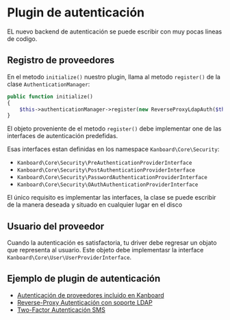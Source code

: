 Plugin de autenticación
=====================

EL nuevo backend de autenticación se puede escribir con muy pocas lineas de codigo.

Registro de proveedores
-----------------------

En el metodo `initialize()` nuestro plugin, llama al metodo `register()` de la clase `AuthenticationManager`:

```php
public function initialize()
{
    $this->authenticationManager->register(new ReverseProxyLdapAuth($this->container));
}
```

El objeto proveniente de el metodo  `register()` debe implementar one de las interfaces de autenticación predefidas.

Esas interfaces estan definidas en los namespace `Kanboard\Core\Security`:

- `Kanboard\Core\Security\PreAuthenticationProviderInterface`
- `Kanboard\Core\Security\PostAuthenticationProviderInterface`
- `Kanboard\Core\Security\PasswordAuthenticationProviderInterface`
- `Kanboard\Core\Security\OAuthAuthenticationProviderInterface`



El único requisito es implementar las interfaces, la clase se puede escribir de la manera deseada y situado en cualquier lugar en el disco

Usuario del proveedor
----------------------

Cuando la autenticación es satisfactoria, tu driver debe regresar un objato que representa al usuario.
Este objeto debe implementasr la interface `Kanboard\Core\User\UserProviderInterface`.

Ejemplo de plugin de autenticación
----------------------------------

- [Autenticación de proveedores incluido en Kanboard](https://github.com/Kanboard/Kanboard/tree/master/app/Auth)
- [Reverse-Proxy Autenticación con soporte LDAP](https://github.com/Kanboard/plugin-reverse-proxy-ldap)
- [Two-Factor Autenticación SMS](https://github.com/Kanboard/plugin-sms-2fa)
